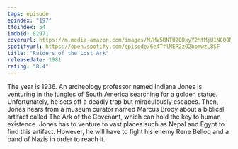 ```yaml
---
tags: episode
epindex: "197"
tfoindex: 54
imdbid: 82971
coverurl: https://m.media-amazon.com/images/M/MV5BNTU2ODkyY2MtMjU1NC00NjE1LWEzYjgtMWQ3MzRhMTE0NDc0XkEyXkFqcGdeQXVyMjM4MzQ4OTQ@._V1_SY300_CR0,0,202,300_.jpg
spotifyurl: https://open.spotify.com/episode/6e4TflMER2zO2bpmwzL8SF
title: "Raiders of the Lost Ark"
releasedate: 1981
rating: "8.4"
---
```


The year is 1936. An archeology professor named Indiana Jones is venturing in the jungles of South America searching for a golden statue. Unfortunately, he sets off a deadly trap but miraculously escapes. Then, Jones hears from a museum curator named Marcus Brody about a biblical artifact called The Ark of the Covenant, which can hold the key to human existence. Jones has to venture to vast places such as Nepal and Egypt to find this artifact. However, he will have to fight his enemy Rene Belloq and a band of Nazis in order to reach it.